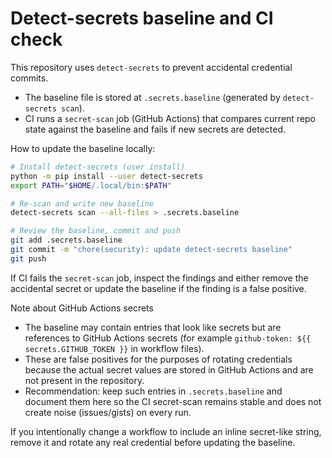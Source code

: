 # Detect-secrets baseline and CI check

This repository uses `detect-secrets` to prevent accidental credential commits.

- The baseline file is stored at `.secrets.baseline` (generated by `detect-secrets scan`).
- CI runs a `secret-scan` job (GitHub Actions) that compares current repo state against the baseline and fails if new secrets are detected.

How to update the baseline locally:

```bash
# Install detect-secrets (user install)
python -m pip install --user detect-secrets
export PATH="$HOME/.local/bin:$PATH"

# Re-scan and write new baseline
detect-secrets scan --all-files > .secrets.baseline

# Review the baseline, commit and push
git add .secrets.baseline
git commit -m "chore(security): update detect-secrets baseline"
git push
```

If CI fails the `secret-scan` job, inspect the findings and either remove the accidental secret or update the baseline if the finding is a false positive.

Note about GitHub Actions secrets

- The baseline may contain entries that look like secrets but are references to GitHub Actions secrets (for example `github-token: ${{ secrets.GITHUB_TOKEN }}` in workflow files).
- These are false positives for the purposes of rotating credentials because the actual secret values are stored in GitHub Actions and are not present in the repository.
- Recommendation: keep such entries in `.secrets.baseline` and document them here so the CI secret-scan remains stable and does not create noise (issues/gists) on every run.

If you intentionally change a workflow to include an inline secret-like string, remove it and rotate any real credential before updating the baseline.
